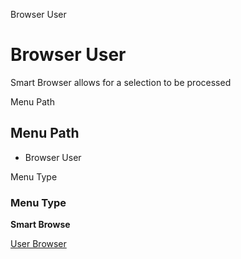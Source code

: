 
Browser User
# Browser User


Smart Browser allows for a selection to be processed

Menu Path
## Menu Path



- Browser User

Menu Type
### Menu Type

**Smart Browse**


[User Browser](../../functional-guide/smart-browse/smart-browse-user-browser.md)